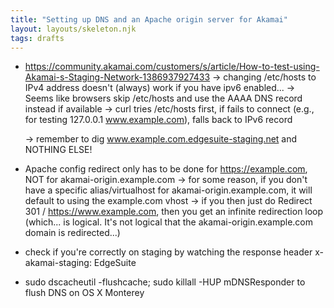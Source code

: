 ```yaml
---
title: "Setting up DNS and an Apache origin server for Akamai"
layout: layouts/skeleton.njk
tags: drafts
---
```


- https://community.akamai.com/customers/s/article/How-to-test-using-Akamai-s-Staging-Network-1386937927433
    -> changing /etc/hosts to IPv4 address doesn't (always) work if you have ipv6 enabled... 
    -> Seems like browsers skip /etc/hosts and use the AAAA DNS record instead if available
        -> curl tries /etc/hosts first, if fails to connect (e.g., for testing   127.0.0.1 www.example.com), falls back to IPv6 record

    -> remember to dig   www.example.com.edgesuite-staging.net   and NOTHING ELSE! 

- Apache config redirect only has to be done for https://example.com, NOT for akamai-origin.example.com
    -> for some reason, if you don't have a specific alias/virtualhost for akamai-origin.example.com, it will default to using the example.com vhost
    -> if you then just do Redirect 301 / https://www.example.com, then you get an infinite redirection loop (which... is logical. It's not logical that the akamai-origin.example.com domain is redirected...)

- check if you're correctly on staging by watching the response header    x-akamai-staging: EdgeSuite

- sudo dscacheutil -flushcache; sudo killall -HUP mDNSResponder
    to flush DNS on OS X Monterey 